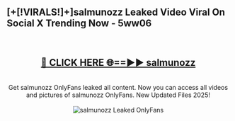 <h2>[+[!VIRALS!]+]salmunozz Leaked Video Viral On Social X Trending Now - 5ww06</h2>
<br>
<div align="center">
<h2><a href="https://libra.edu.pl?salmunozz" rel="nofollow">🔴 CLICK HERE 🌐==►► salmunozz</a></h2>
<br>
Get salmunozz OnlyFans leaked all content. Now you can access all videos and pictures of salmunozz OnlyFans. New Updated Files 2025!
<br>
<br>
<a href="https://libra.edu.pl?salmunozz" rel="nofollow" data-target="animated-image.originalLink"><img src="https://i.ibb.co.com/WyWwxjT/player-gif2.gif" alt="salmunozz Leaked OnlyFans" style="max-width: 100%; display: inline-block;" data-target="animated-image.originalImage"></a>
</div>
<br>